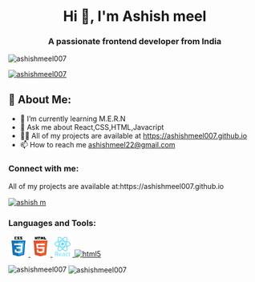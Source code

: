 <h1 align="center">Hi 👋, I'm Ashish meel</h1>
<h3 align="center">A passionate frontend developer from India</h3>

<p align="left"> <img src="https://komarev.com/ghpvc/?username=Ashishmeel007&label=Profile%20views&color=0e75b6&style=flat" alt="ashishmeel007" /> </p>

<p align="left"> <a href="https://github.com/ryo-ma/github-profile-trophy"><img src="https://github-profile-trophy.vercel.app/?username=ashishmeel007" alt="ashishmeel007" /></a> </p>

##   💫 About Me:
- 🌱  I’m currently learning M.E.R.N
- 💬  Ask me about React,CSS,HTML,Javacript
- 👨‍💻 All of my projects are available at https://ashishmeel007.github.io
- 📫 How to reach me ashishmeel22@gmail.com
  
<h3 align="left">Connect with me:</h3>
All of my projects are available at:https://ashishmeel007.github.io
<p align="left">
<a href="https://linkedin.com/in/ashish m" target="blank"><img align="center" src="https://raw.githubusercontent.com/rahuldkjain/github-profile-readme-generator/master/src/images/icons/Social/linked-in-alt.svg" alt="ashish m" height="30" width="40" /></a>
</p>

<h3 align="left">Languages and Tools:</h3>
<p align="left"> <a href="https://www.w3schools.com/css/" target="_blank" rel="noreferrer"> <img src="https://raw.githubusercontent.com/devicons/devicon/master/icons/css3/css3-original-wordmark.svg" alt="css3" width="40" height="40"/> </a> <a href="https://www.w3.org/html/" target="_blank" rel="noreferrer"> <img src="https://raw.githubusercontent.com/devicons/devicon/master/icons/html5/html5-original-wordmark.svg" alt="html5" width="40" height="40"/> </a> <a href="https://reactjs.org/" target="_blank" rel="noreferrer"> <img src="https://raw.githubusercontent.com/devicons/devicon/master/icons/react/react-original-wordmark.svg" alt="react" width="40" height="40"/> </a>
 <a href="https://www.w3.org/html/" target="_blank" rel="noreferrer"> <img src="https://raw.githubusercontent.com/devicons/devicon/master/icons/js/js-original-wordmark.svg" alt="html5" width="40" height="40"/> </a></p>

<p><img align="left" src="https://github-readme-stats.vercel.app/api/top-langs?username=ashishmeel007&show_icons=true&locale=en&layout=compact" alt="ashishmeel007" /></p>

<p>&nbsp;<img align="center" src="https://github-readme-stats.vercel.app/api?username=ashishmeel007&show_icons=true&locale=en" alt="ashishmeel007" /></p>



